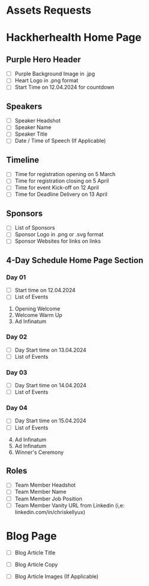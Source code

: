 # Assets Requests
# Hackherhealth Home Page 

## Purple Hero Header 

- [ ] Purple Background Image in .jpg
- [ ] Heart Logo in .png format
- [ ] Start Time on 12.04.2024 for countdown

## Speakers

-  [ ] Speaker Headshot
-  [ ] Speaker Name
-  [ ] Speaker Title 
-  [ ] Date / Time of Speech (If Applicable)

## Timeline

-  [ ] Time for registration opening on 5 March 
-  [ ] Time for registration closing on 5 April 
-  [ ] Time for event Kick-off on 12 April 
-  [ ] Time for Deadline Delivery on 13 April
 
## Sponsors

-  [ ] List of Sponsors 
-  [ ] Sponsor Logo in .png or .svg format 
-  [ ] Sponsor Websites for links on links 

## 4-Day Schedule Home Page Section 

### Day 01
- [ ] Start time on 12.04.2024
- [ ] List of Events

01. Opening Welcome
02. Welcome Warm Up
03. Ad Infinatum 

### Day 02
- [ ] Day Start time on 13.04.2024
- [ ] List of Events

### Day 03
- [ ] Day Start time on 14.04.2024
- [ ] List of Events

### Day 04
- [ ] Day Start time on 15.04.2024
- [ ] List of Events

04. Ad Infinatum
05. Ad Infinatum
06. Winner's Ceremony

## Roles 

-  [ ] Team Member Headshot
-  [ ] Team Member Name
-  [ ] Team Member Job Position
-  [ ] Team Member Vanity URL from Linkedin (i,e: linkedin.com/in/chriskellyux)

# Blog Page 

-  [ ] Blog Article Title
-  [ ] Blog Article Copy
-  [ ] Blog Article Images (If Applicable)

